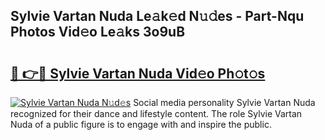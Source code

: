 ## Sylvie Vartan Nuda Le𝚊k𝚎d N𝚞𝚍es - Part-Nqu Photos Vid𝚎o Le𝚊ks 3o9uB

# <h2><a href="http://fbduur7.evod.top/?m=Sylvie+Vartan+Nuda">🔗 👉🔴 Sylvie Vartan Nuda Vid𝚎o Ph𝚘t𝚘s</a></h2>

[![Sylvie Vartan Nuda N𝚞d𝚎s](https://i.imgur.com/8V9OHl7.gif)](http://fbduur7.evod.top/?m=Sylvie+Vartan+Nuda)
Social media personality Sylvie Vartan Nuda recognized for their dance and lifestyle content. The role Sylvie Vartan Nuda of a public figure is to engage with and inspire the public. 
